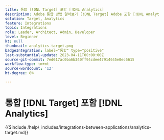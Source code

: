 ```yaml
---
title: 통합 [!DNL Target] 포함 [!DNL Analytics]
description: Adobe 통합 방법 알아보기 [!DNL Target] Adobe 포함 [!DNL Analytics].
solution: Target, Analytics
feature: Integrations
topic: Integrations
role: Leader, Architect, Admin, Developer
level: Beginner
kt: null
thumbnail: analytics-target.png
badgeIntegration: label="통합" type="positive"
last-substantial-update: 2023-04-11T00:00:00Z
source-git-commit: 7ed617ac0ba6b340ff94cdee47914645e0ec6615
workflow-type: tm+mt
source-wordcount: '12'
ht-degree: 8%

---
```



# 통합 [!DNL Target] 포함 [!DNL Analytics]

{{$include /help/_includes/integrations-between-applications/analytics-target.md}}
